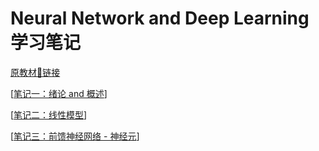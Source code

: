 # Neural Network and Deep Learning 学习笔记

[原教材🔗链接](https://github.com/nndl/nndl.github.io)

[[笔记一：绪论 and 概述](https://shimo.im/mindmaps/wR6RHKqsGOY1oAYC)]

[[笔记二：线性模型](https://shimo.im/mindmaps/lRKAWVRJxeDu8k8X)]

[[笔记三：前馈神经网络 - 神经元](https://shimo.im/mindmaps/dloqeWOjWeDIbAnz)]
